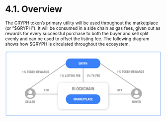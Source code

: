 # 4.1. Overview

The GRYPH token’s primary utility will be used throughout the marketplace (or “$GRYPH”). It will be consumed in a side chain as gas fees, given out as rewards for every successful purchase to both the buyer and sell split evenly and can be used to offset the listing fee. The following diagram shows how $GRYPH is circulated throughout the ecosystem.

![](<../.gitbook/assets/image (18).png>)

